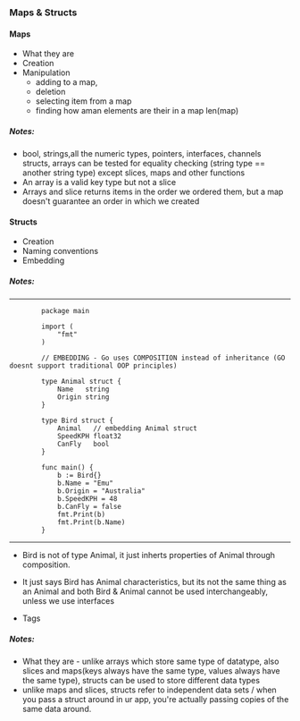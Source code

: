 ### Maps & Structs

#### Maps
- What they are
- Creation
- Manipulation 
    - adding to a map,
    - deletion 
    - selecting item from a map
    - finding how aman elements are their in a map len(map)

##### Notes:
- bool, strings,all the numeric types, pointers, interfaces, channels structs, arrays can be tested for equality checking (string type == another string type) except slices, maps and other functions
- An array is a valid key type but not a slice
- Arrays and slice returns items in the order we ordered them, but a map doesn't guarantee an order in which we created

#### Structs
- Creation
- Naming conventions
- Embedding
##### Notes:
------

            package main

            import (
                "fmt"
            )

            // EMBEDDING - Go uses COMPOSITION instead of inheritance (GO doesnt support traditional OOP principles)

            type Animal struct {
                Name   string
                Origin string
            }

            type Bird struct {
                Animal   // embedding Animal struct
                SpeedKPH float32
                CanFly   bool
            }

            func main() {
                b := Bird{}
                b.Name = "Emu"
                b.Origin = "Australia"
                b.SpeedKPH = 48
                b.CanFly = false
                fmt.Print(b)
                fmt.Print(b.Name)
            }

-------------
- Bird is not of type Animal, it just inherts properties of Animal through composition.
- It just says Bird has Animal characteristics, but its not the same thing as an Animal and both Bird & Animal cannot be used interchangeably, unless we use interfaces

- Tags

##### Notes:
- What they are - unlike arrays which store same type of datatype, also slices and maps(keys always have the same type, values always have the same type), structs can be used to store different data types
- unlike maps and slices, structs refer to independent data sets / when you pass a struct around in ur app, you're actually passing copies of the same data around.
